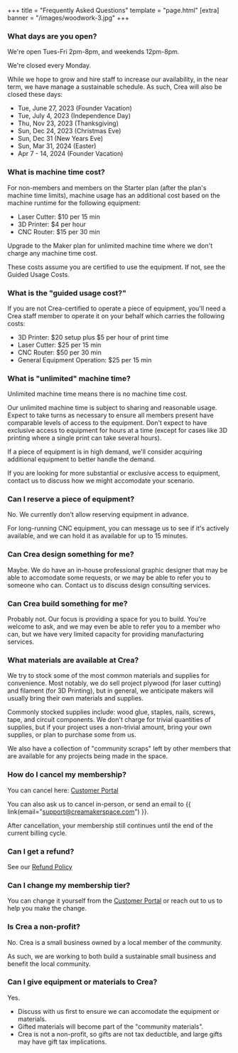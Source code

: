+++
title = "Frequently Asked Questions"
template = "page.html"
[extra]
banner = "/images/woodwork-3.jpg"
+++

### What days are you open?

We're open Tues-Fri 2pm-8pm, and weekends 12pm-8pm.

We're closed every Monday.

While we hope to grow and hire staff to increase our availability, in the near term,
we have manage a sustainable schedule. As such, Crea will also be closed these days:

- Tue, June 27, 2023 (Founder Vacation)
- Tue, July 4, 2023 (Independence Day)
- Thu, Nov 23, 2023 (Thanksgiving)
- Sun, Dec 24, 2023 (Christmas Eve)
- Sun, Dec 31 (New Years Eve)
- Sun, Mar 31, 2024 (Easter)
- Apr 7 - 14, 2024 (Founder Vacation)

### What is machine time cost?

For non-members and members on the Starter plan (after the plan's machine time limits), machine usage has an additional cost based on the machine runtime for the following equipment:

- Laser Cutter: $10 per 15 min
- 3D Printer: $4 per hour
- CNC Router: $15 per 30 min
 
Upgrade to the Maker plan for unlimited machine time where we don't charge any machine time cost.

These costs assume you are certified to use the equipment. If not, see the Guided Usage Costs.

### What is the "guided usage cost?"

If you are not Crea-certified to operate a piece of equipment, you'll need a Crea staff member to operate it on your behalf which carries the following costs:

- 3D Printer: $20 setup plus $5 per hour of print time
- Laser Cutter: $25 per 15 min
- CNC Router: $50 per 30 min
- General Equipment Operation: $25 per 15 min

### What is "unlimited" machine time?

Unlimited machine time means there is no machine time cost.

Our unlimited machine time is subject to sharing and reasonable usage. Expect to take turns as necessary to ensure all members present have comparable levels of access to the equipment. Don't expect to have exclusive access to equipment for hours at a time (except for cases like 3D printing where a single print can take several hours).

If a piece of equipment is in high demand, we'll consider acquiring additional equipment to better handle the demand.

If you are looking for more substantial or exclusive access to equipment, contact us to discuss how we might accomodate your scenario.

### Can I reserve a piece of equipment?

No. We currently don't allow reserving equipment in advance.

For long-running CNC equipment, you can message us to see if it's actively available, and we can hold it as available for up to 15 minutes.

### Can Crea design something for me?

Maybe. We do have an in-house professional graphic designer that may be able to accomodate some requests, or we may be able to refer you to someone who can. Contact us to discuss design consulting services.

### Can Crea build something for me?

Probably not. Our focus is providing a space for you to build. You're welcome to ask, and we may even be able to refer you to a member who can, but we have very limited capacity for providing manufacturing services.

### What materials are available at Crea?

We try to stock some of the most common materials and supplies for convenience. Most notably, we do sell project plywood (for laser cutting) and filament (for 3D Printing), but in general, we anticipate makers will usually bring their own materials and supplies.

Commonly stocked supplies include: wood glue, staples, nails, screws, tape, and circuit components. We don't charge for trivial quantities of supplies, but if your project uses a non-trivial amount, bring your own supplies, or plan to purchase some from us.

We also have a collection of "community scraps" left by other members that are available for any projects being made in the space.

### How do I cancel my membership?

You can cancel here: [Customer Portal](https://billing.stripe.com/p/login/4gw2aJasm65hgUw000)

You can also ask us to cancel in-person, or send an email to {{ link(email="support@creamakerspace.com") }}.

After cancellation, your membership still continues until the end of the current billing cycle.


### Can I get a refund?

See our [Refund Policy](http://localhost:1111/policies#refund-policy)

### Can I change my membership tier?

You can change it yourself from the [Customer Portal](https://billing.stripe.com/p/login/4gw2aJasm65hgUw000)
or reach out to us to help you make the change.

### Is Crea a non-profit?

No. Crea is a small business owned by a local member of the community.

As such, we are working to both build a sustainable small business
and benefit the local community.

### Can I give equipment or materials to Crea?

Yes.

- Discuss with us first to ensure we can accomodate the equipment or materials.
- Gifted materials will become part of the "community materials".
- Crea is not a non-profit, so gifts are not tax deductible, and large gifts may have gift tax implications. 